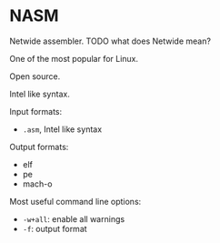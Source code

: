 # NASM

Netwide assembler. TODO what does Netwide mean?

One of the most popular for Linux.

Open source.

Intel like syntax.

Input formats:

- `.asm`, Intel like syntax

Output formats:

- elf
- pe
- mach-o

Most useful command line options:

- `-w+all`: enable all warnings
- `-f`: output format
